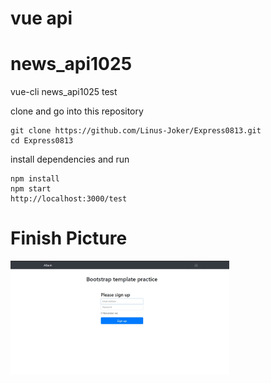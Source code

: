 # vue api 

# news_api1025

vue-cli news_api1025 test

clone and go into this repository

```
git clone https://github.com/Linus-Joker/Express0813.git
cd Express0813
```
install dependencies and run

```
npm install
npm start
http://localhost:3000/test
```

# Finish Picture

<img src="https://github.com/Linus-Joker/Express0813/blob/master/images/Demo-Web.jpg" width="350">
